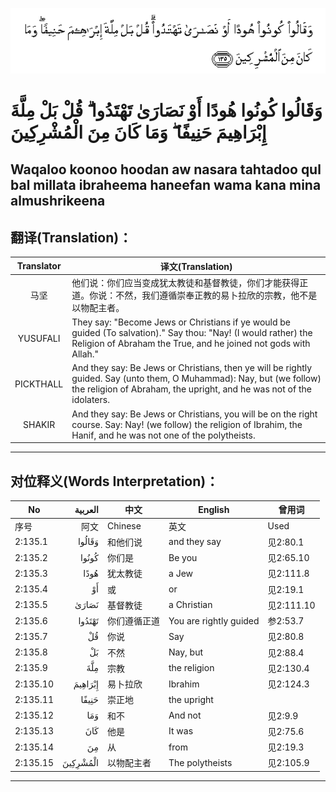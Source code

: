 ![002:135](images/002_135.gif)

#   وَقَالُوا كُونُوا هُودًا أَوْ نَصَارَىٰ تَهْتَدُوا ۗ قُلْ بَلْ مِلَّةَ إِبْرَاهِيمَ حَنِيفًا ۖ وَمَا كَانَ مِنَ الْمُشْرِكِينَ 

## Waqaloo koonoo hoodan aw nasara tahtadoo qul bal millata ibraheema haneefan wama kana mina almushrikeena

## 翻译(Translation)：

| Translator | 译文(Translation)                                            |
| :--------: | ------------------------------------------------------------ |
|    马坚    | 他们说：你们应当变成犹太教徒和基督教徒，你们才能获得正道。你说：不然，我们遵循崇奉正教的易卜拉欣的宗教，他不是以物配主者。 |
|  YUSUFALI  | They say: "Become Jews or Christians if ye would be guided (To salvation)." Say thou: "Nay! (I would rather) the Religion of Abraham the True, and he joined not gods with Allah." |
| PICKTHALL  | And they say: Be Jews or Christians, then ye will be rightly guided. Say (unto them, O Muhammad): Nay, but (we follow) the religion of Abraham, the upright, and he was not of the idolaters. |
|   SHAKIR   | And they say: Be Jews or Christians, you will be on the right course. Say: Nay! (we follow) the religion of Ibrahim, the Hanif, and he was not one of the polytheists. |

---

## 对位释义(Words Interpretation)：

| No       |  العربية | 中文         | English                | 曾用词     |
| -------- | -------: | ------------ | ---------------------- | ---------- |
| 序号     |     阿文 | Chinese      | 英文                   | Used       |
| 2:135.1  |   وَقَالُوا | 和他们说     | and they say           | 见2:80.1   |
| 2:135.2  |    كُونُوا | 你们是       | Be you                 | 见2:65.10  |
| 2:135.3  |     هُودًا | 犹太教徒     | a Jew                  | 见2:111.8  |
| 2:135.4  |       أَوْ | 或           | or                     | 见2:19.1   |
| 2:135.5  |    نَصَارَىٰ | 基督教徒     | a Christian            | 见2:111.10 |
| 2:135.6  |   تَهْتَدُوا | 你们遵循正道 | You are rightly guided | 参2:53.7   |
| 2:135.7  |       قُلْ | 你说         | Say                    | 见2:80.8   |
| 2:135.8  |       بَلْ | 不然         | Nay, but               | 见2:88.4   |
| 2:135.9  |      مِلَّةَ | 宗教         | the religion           | 见2:130.4  |
| 2:135.10 |  إِبْرَاهِيمَ | 易卜拉欣     | Ibrahim                | 见2:124.3  |
| 2:135.11 |    حَنِيفًا | 崇正地       | the upright            |            |
| 2:135.12 |      وَمَا | 和不         | And not                | 见2:9.9    |
| 2:135.13 |      كَانَ | 他是         | It was                 | 见2:75.6   |
| 2:135.14 |       مِنَ | 从           | from                   | 见2:19.3   |
| 2:135.15 | الْمُشْرِكِينَ | 以物配主者   | The polytheists        | 见2:105.9  |

---
